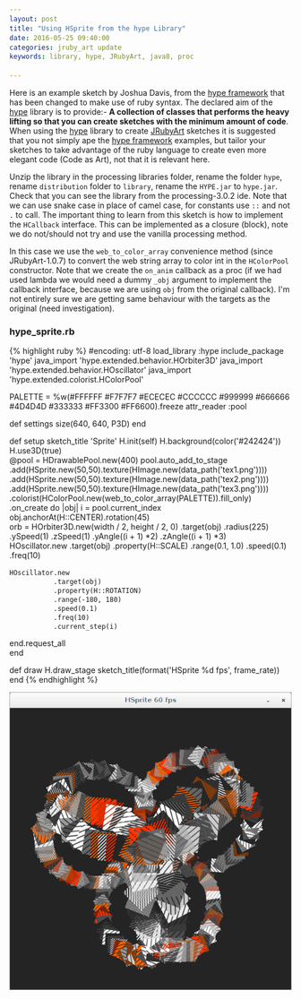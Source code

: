 ```yaml
---
layout: post
title: "Using HSprite from the hype Library"
date: 2016-05-25 09:40:00
categories: jruby_art update
keywords: library, hype, JRubyArt, java8, proc

---
```


Here is an example sketch by Joshua Davis, from the [hype framework][hype_framework] that has been changed to make use of ruby syntax.
The declared aim of the [hype][hype_library] library is to provide:-
__A collection of classes that performs the heavy lifting so that you can create sketches with the minimum amount of code__. When using the [hype][hype_library] library to create [JRubyArt][jruby_art] sketches it is suggested that you not simply ape the [hype framework][hype_framework] examples, but tailor your sketches to take advantage of the ruby language to create even more elegant code (Code as Art), not that it is relevant here. 

Unzip the library in the processing libraries folder, rename the folder `hype`, rename `distribution` folder to `library`, rename the `HYPE.jar` to `hype.jar`. Check that you can see the library from the processing-3.0.2 ide. Note that we can use snake case in place of camel case, for constants use `::` and not `.` to call. The important thing to learn from this sketch is how to implement the `HCallback` interface. This can be implemented as a closure (block), note we do not/should not try and use the vanilla processing method. 

In this case we use the `web_to_color_array` convenience method (since JRubyArt-1.0.7) to convert the web string array to color int in the `HColorPool` constructor.  Note that we create the `on_anim` callback as a proc (if we had used lambda we would need a dummy `_obj` argument to implement the callback interface, because we are using `obj` from the original callback). I'm not entirely sure we are getting same behaviour with the targets as the original (need investigation).

### hype_sprite.rb ###

{% highlight ruby %}
#encoding: utf-8
load_library :hype
include_package 'hype'
java_import 'hype.extended.behavior.HOrbiter3D'
java_import 'hype.extended.behavior.HOscillator'
java_import 'hype.extended.colorist.HColorPool'

PALETTE = %w(#FFFFFF #F7F7F7 #ECECEC #CCCCCC #999999 #666666 #4D4D4D #333333 #FF3300 #FF6600).freeze
attr_reader :pool

def settings
  size(640, 640, P3D)
end

def setup
  sketch_title 'Sprite'
  H.init(self)
  H.background(color('#242424'))
  H.use3D(true)  
  @pool = HDrawablePool.new(400)
  pool.auto_add_to_stage
      .add(HSprite.new(50,50).texture(HImage.new(data_path('tex1.png'))))
      .add(HSprite.new(50,50).texture(HImage.new(data_path('tex2.png'))))
      .add(HSprite.new(50,50).texture(HImage.new(data_path('tex3.png'))))
      .colorist(HColorPool.new(web_to_color_array(PALETTE)).fill_only)
      .on_create do |obj|
    i = pool.current_index
    obj.anchorAt(H::CENTER).rotation(45)    
    orb = HOrbiter3D.new(width / 2, height / 2, 0)
                    .target(obj)
                    .radius(225)
                    .ySpeed(1)
                    .zSpeed(1)
                    .yAngle((i + 1) *2)
                    .zAngle((i + 1) *3)    
    HOscillator.new
               .target(obj)
               .property(H::SCALE)
               .range(0.1, 1.0)
               .speed(0.1)
               .freq(10)
    
    
    HOscillator.new
               .target(obj)
               .property(H::ROTATION)
               .range(-180, 180)
               .speed(0.1)
               .freq(10)
               .current_step(i)
  end.request_all  
end

def draw
  H.draw_stage
  sketch_title(format('HSprite %d fps', frame_rate))
end
{% endhighlight %}


<img src="/assets/h_sprite.png" />

[jruby_art]:https://ruby-processing.github.io/index.html
[hype_library]:https://github.com/hype/HYPE_Processing
[hype_framework]:http://www.hypeframework.org/
